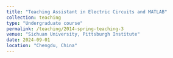 ```yaml
---
title: "Teaching Assistant in Electric Circuits and MATLAB"
collection: teaching
type: "Undergraduate course"
permalink: /teaching/2014-spring-teaching-3
venue: "Sichuan University, Pittsburgh Institute"
date: 2024-09-01
location: "Chengdu, China"
---
```


